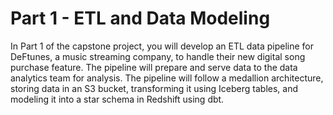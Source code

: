 # Part 1 - ETL and Data Modeling

In Part 1 of the capstone project, you will develop an ETL data pipeline for DeFtunes, a music streaming company, to handle their new digital song purchase feature. The pipeline will prepare and serve data to the data analytics team for analysis.  The pipeline will follow a medallion architecture, storing data in an S3 bucket, transforming it using Iceberg tables, and modeling it into a star schema in Redshift using dbt. 

